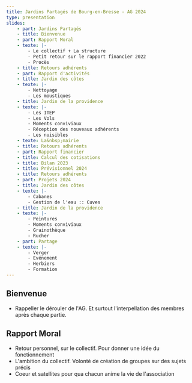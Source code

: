 ```yaml
---
title: Jardins Partagés de Bourg-en-Bresse - AG 2024
type: presentation
slides:
    - part: Jardins Partagés
    - title: Bienvenue
    - part: Rapport Moral
    - texte: |-
        - Le collectif + La structure
        - Petit retour sur le rapport financier 2022
        - Procès
    - title: Retours adhérents
    - part: Rapport d'activités
    - title: Jardin des côtes
    - texte: |-
        - Nettoyage
        - Les moustiques
    - title: Jardin de la providence
    - texte: |-
        - Les ITEP
        - Les Vols
        - Moments conviviaux
        - Réception des nouveaux adhérents
        - Les nuisibles
    - texte: La&nbsp;mairie
    - title: Retours adhérents
    - part: Rapport financier
    - title: Calcul des cotisations
    - title: Bilan 2023
    - title: Prévisionnel 2024
    - title: Retours adhérents
    - part: Projets 2024
    - title: Jardin des côtes
    - texte: |-
        - Cabanes
        - Gestion de l'eau :: Cuves
    - title: Jardin de la providence
    - texte: |-
        - Peintures
        - Moments conviviaux
        - Grainothèque
        - Rucher
    - part: Partage
    - texte: |-
        - Verger
        - Evénement
        - Herbiers
        - Formation
---
```


## Bienvenue

 - Rappeller le dérouler de l'AG. Et surtout l'interpellation des membres après chaque partie.

## Rapport Moral

 - Retour personnel, sur le collectif. Pour donner une idée du fonctionnement
 - L'ambition du collectif. Volonté de création de groupes sur des sujets précis
 - Coeur et satellites pour qua chacun anime la vie de l'association 
